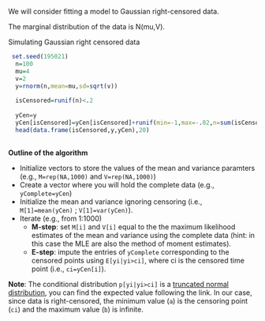 

We will consider fitting a model to Gaussian right-censored data. 

The marginal distribution of the data is N(mu,V).

Simulating Gaussian right censored data

```r
 set.seed(195021)
  n=100
  mu=4
  v=2
  y=rnorm(n,mean=mu,sd=sqrt(v))
  
  isCensored=runif(n)<.2
  
  yCen=y
  yCen[isCensored]=yCen[isCensored]+runif(min=-1,max=-.02,n=sum(isCensored)) 
  head(data.frame(isCensored,y,yCen),20)
 
```

**Outline of the algorithm**

  - Initialize vectors to store the values of the mean and variance paramters (e.g., `M=rep(NA,1000)` and `V=rep(NA,1000)`)
  - Create a vector where you will hold the complete data (e.g., `yComplete=yCen`)
  - Initialize the mean and variance ignoring censoring (i.e., `M[1]=mean(yCen)` ; `V[1]=var(yCen)`).
  - Iterate (e.g., from 1:1000)
      - **M-step**: set `M[i]` and `V[i]` equal to the the maximum likelihood estimates of the mean and variance using the complete data (hint: in this case the MLE are also the method of moment estimates).
      - **E-step**: impute the entries of `yComplete` corresponding to the censored points using `E[yi|yi>ci]`, where ci is the censored time point (i.e., `ci=yCen[i]`).
        
 **Note**: The conditional distribution `p[yi|yi>ci]` is a [truncated normal distribution](https://en.wikipedia.org/wiki/Truncated_normal_distribution), you can find
     the expected value following the link. In our case, since data is right-censored, the minimum value (`a`) is the censoring point (`ci`)  and the maximum value (`b`) is infinite.
        
